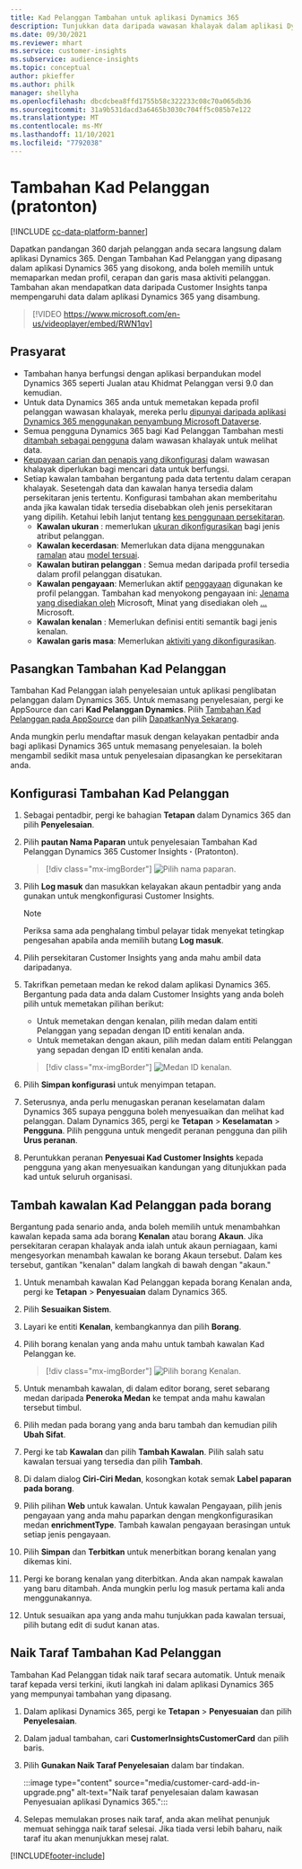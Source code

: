 ```yaml
---
title: Kad Pelanggan Tambahan untuk aplikasi Dynamics 365
description: Tunjukkan data daripada wawasan khalayak dalam aplikasi Dynamics 365 dengan tambahan ini.
ms.date: 09/30/2021
ms.reviewer: mhart
ms.service: customer-insights
ms.subservice: audience-insights
ms.topic: conceptual
author: pkieffer
ms.author: philk
manager: shellyha
ms.openlocfilehash: dbcdcbea8ffd1755b58c322233c08c70a065db36
ms.sourcegitcommit: 31a9b531dacd3a6465b3030c704ff5c085b7e122
ms.translationtype: MT
ms.contentlocale: ms-MY
ms.lasthandoff: 11/10/2021
ms.locfileid: "7792038"
---
```

# <a name="customer-card-add-in-preview"></a>Tambahan Kad Pelanggan (pratonton)

[!INCLUDE [cc-data-platform-banner](../includes/cc-data-platform-banner.md)]

Dapatkan pandangan 360 darjah pelanggan anda secara langsung dalam aplikasi Dynamics 365. Dengan Tambahan Kad Pelanggan yang dipasang dalam aplikasi Dynamics 365 yang disokong, anda boleh memilih untuk memaparkan medan profil, cerapan dan garis masa aktiviti pelanggan. Tambahan akan mendapatkan data daripada Customer Insights tanpa mempengaruhi data dalam aplikasi Dynamics 365 yang disambung.

> [!VIDEO https://www.microsoft.com/en-us/videoplayer/embed/RWN1qv]

## <a name="prerequisites"></a>Prasyarat

- Tambahan hanya berfungsi dengan aplikasi berpandukan model Dynamics 365 seperti Jualan atau Khidmat Pelanggan versi 9.0 dan kemudian.
- Untuk data Dynamics 365 anda untuk memetakan kepada profil pelanggan wawasan khalayak, mereka perlu [dipunyai daripada aplikasi Dynamics 365 menggunakan penyambung Microsoft Dataverse](connect-power-query.md).
- Semua pengguna Dynamics 365 bagi Kad Pelanggan Tambahan mesti [ditambah sebagai pengguna](permissions.md) dalam wawasan khalayak untuk melihat data.
- [Keupayaan carian dan penapis yang dikonfigurasi](search-filter-index.md) dalam wawasan khalayak diperlukan bagi mencari data untuk berfungsi.
- Setiap kawalan tambahan bergantung pada data tertentu dalam cerapan khalayak. Sesetengah data dan kawalan hanya tersedia dalam persekitaran jenis tertentu. Konfigurasi tambahan akan memberitahu anda jika kawalan tidak tersedia disebabkan oleh jenis persekitaran yang dipilih. Ketahui lebih lanjut tentang [kes penggunaan persekitaran](work-with-business-accounts.md).
  - **Kawalan ukuran** : memerlukan [ukuran dikonfigurasikan](measures.md) bagi jenis atribut pelanggan.
  - **Kawalan kecerdasan**: Memerlukan data dijana menggunakan [ramalan](predictions.md) atau [model tersuai](custom-models.md).
  - **Kawalan butiran pelanggan** : Semua medan daripada profil tersedia dalam profil pelanggan disatukan.
  - **Kawalan pengayaan**: Memerlukan aktif [penggayaan](enrichment-hub.md) digunakan ke profil pelanggan. Tambahan kad menyokong pengayaan ini: [Jenama yang disediakan oleh](enrichment-microsoft.md) Microsoft, Minat yang disediakan oleh [...](enrichment-microsoft.md) Microsoft.
  - **Kawalan kenalan** : Memerlukan definisi entiti semantik bagi jenis kenalan.
  - **Kawalan garis masa**: Memerlukan [aktiviti yang dikonfigurasikan](activities.md).

## <a name="install-the-customer-card-add-in"></a>Pasangkan Tambahan Kad Pelanggan

Tambahan Kad Pelanggan ialah penyelesaian untuk aplikasi penglibatan pelanggan dalam Dynamics 365. Untuk memasang penyelesaian, pergi ke AppSource dan cari **Kad Pelanggan Dynamics**. Pilih [Tambahan Kad Pelanggan pada AppSource](https://appsource.microsoft.com/product/dynamics-365/mscrm.dynamics_365_customer_insights_customer_card_addin?tab=Overview) dan pilih [DapatkanNya Sekarang](https://appsource.microsoft.com/product/dynamics-365/mscrm.dynamics_365_customer_insights_customer_card_addin?tab=Overview).

Anda mungkin perlu mendaftar masuk dengan kelayakan pentadbir anda bagi aplikasi Dynamics 365 untuk memasang penyelesaian. Ia boleh mengambil sedikit masa untuk penyelesaian dipasangkan ke persekitaran anda.

## <a name="configure-the-customer-card-add-in"></a>Konfigurasi Tambahan Kad Pelanggan

1. Sebagai pentadbir, pergi ke bahagian **Tetapan** dalam Dynamics 365 dan pilih **Penyelesaian**.

1. Pilih **pautan Nama Paparan** untuk penyelesaian Tambahan Kad Pelanggan Dynamics 365 Customer Insights **·** (Pratonton).

   > [!div class="mx-imgBorder"]
   > ![Pilih nama paparan.](media/select-display-name.png "Pilih nama paparan.")

1. Pilih **Log masuk** dan masukkan kelayakan akaun pentadbir yang anda gunakan untuk mengkonfigurasi Customer Insights.

   > [!NOTE]
   > Periksa sama ada penghalang timbul pelayar tidak menyekat tetingkap pengesahan apabila anda memilih butang **Log masuk**.

1. Pilih persekitaran Customer Insights yang anda mahu ambil data daripadanya.

1. Takrifkan pemetaan medan ke rekod dalam aplikasi Dynamics 365. Bergantung pada data anda dalam Customer Insights yang anda boleh pilih untuk memetakan pilihan berikut:
   - Untuk memetakan dengan kenalan, pilih medan dalam entiti Pelanggan yang sepadan dengan ID entiti kenalan anda.
   - Untuk memetakan dengan akaun, pilih medan dalam entiti Pelanggan yang sepadan dengan ID entiti kenalan anda.

   > [!div class="mx-imgBorder"]
   > ![Medan ID kenalan.](media/contact-id-field.png "Medan ID kenalan.")

1. Pilih **Simpan konfigurasi** untuk menyimpan tetapan.

1. Seterusnya, anda perlu menugaskan peranan keselamatan dalam Dynamics 365 supaya pengguna boleh menyesuaikan dan melihat kad pelanggan. Dalam Dynamics 365, pergi ke **Tetapan** > **Keselamatan** > **Pengguna**. Pilih pengguna untuk mengedit peranan pengguna dan pilih **Urus peranan**.

1. Peruntukkan peranan **Penyesuai Kad Customer Insights** kepada pengguna yang akan menyesuaikan kandungan yang ditunjukkan pada kad untuk seluruh organisasi.

## <a name="add-customer-card-controls-to-forms"></a>Tambah kawalan Kad Pelanggan pada borang

Bergantung pada senario anda, anda boleh memilih untuk menambahkan kawalan kepada sama ada borang **Kenalan** atau borang **Akaun**. Jika persekitaran cerapan khalayak anda ialah untuk akaun perniagaan, kami mengesyorkan menambah kawalan ke borang Akaun tersebut. Dalam kes tersebut, gantikan "kenalan" dalam langkah di bawah dengan "akaun."

1. Untuk menambah kawalan Kad Pelanggan kepada borang Kenalan anda, pergi ke **Tetapan** > **Penyesuaian** dalam Dynamics 365.

1. Pilih **Sesuaikan Sistem**.

1. Layari ke entiti **Kenalan**, kembangkannya dan pilih **Borang**.

1. Pilih borang kenalan yang anda mahu untuk tambah kawalan Kad Pelanggan ke.

    > [!div class="mx-imgBorder"]
    > ![Pilih borang Kenalan.](media/contact-active-forms.png "Pilih borang Kenalan.")

1. Untuk menambah kawalan, di dalam editor borang, seret sebarang medan daripada **Peneroka Medan** ke tempat anda mahu kawalan tersebut timbul.

1. Pilih medan pada borang yang anda baru tambah dan kemudian pilih **Ubah Sifat**.

1. Pergi ke tab **Kawalan** dan pilih **Tambah Kawalan**. Pilih salah satu kawalan tersuai yang tersedia dan pilih **Tambah**.

1. Di dalam dialog **Ciri-Ciri Medan**, kosongkan kotak semak **Label paparan pada borang**.

1. Pilih pilihan **Web** untuk kawalan. Untuk kawalan Pengayaan, pilih jenis pengayaan yang anda mahu paparkan dengan mengkonfigurasikan medan **enrichmentType**. Tambah kawalan pengayaan berasingan untuk setiap jenis pengayaan.

1. Pilih **Simpan** dan **Terbitkan** untuk menerbitkan borang kenalan yang dikemas kini.

1. Pergi ke borang kenalan yang diterbitkan. Anda akan nampak kawalan yang baru ditambah. Anda mungkin perlu log masuk pertama kali anda menggunakannya.

1. Untuk sesuaikan apa yang anda mahu tunjukkan pada kawalan tersuai, pilih butang edit di sudut kanan atas.

## <a name="upgrade-customer-card-add-in"></a>Naik Taraf Tambahan Kad Pelanggan

Tambahan Kad Pelanggan tidak naik taraf secara automatik. Untuk menaik taraf kepada versi terkini, ikuti langkah ini dalam aplikasi Dynamics 365 yang mempunyai tambahan yang dipasang.

1. Dalam aplikasi Dynamics 365, pergi ke **Tetapan** > **Penyesuaian** dan pilih **Penyelesaian**.

1. Dalam jadual tambahan, cari **CustomerInsightsCustomerCard** dan pilih baris.

1. Pilih **Gunakan Naik Taraf Penyelesaian** dalam bar tindakan.

   :::image type="content" source="media/customer-card-add-in-upgrade.png" alt-text="Naik taraf penyelesaian dalam kawasan Penyesuaian aplikasi Dynamics 365.":::

1. Selepas memulakan proses naik taraf, anda akan melihat penunjuk memuat sehingga naik taraf selesai. Jika tiada versi lebih baharu, naik taraf itu akan menunjukkan mesej ralat.


[!INCLUDE[footer-include](../includes/footer-banner.md)]
